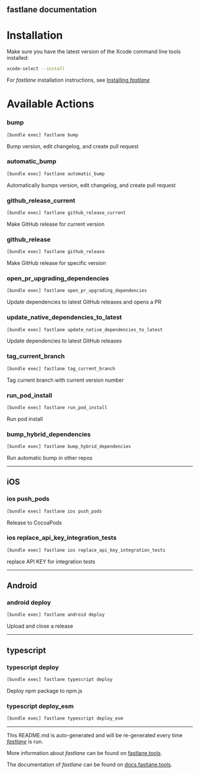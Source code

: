 fastlane documentation
----

# Installation

Make sure you have the latest version of the Xcode command line tools installed:

```sh
xcode-select --install
```

For _fastlane_ installation instructions, see [Installing _fastlane_](https://docs.fastlane.tools/#installing-fastlane)

# Available Actions

### bump

```sh
[bundle exec] fastlane bump
```

Bump version, edit changelog, and create pull request

### automatic_bump

```sh
[bundle exec] fastlane automatic_bump
```

Automatically bumps version, edit changelog, and create pull request

### github_release_current

```sh
[bundle exec] fastlane github_release_current
```

Make GitHub release for current version

### github_release

```sh
[bundle exec] fastlane github_release
```

Make GitHub release for specific version

### open_pr_upgrading_dependencies

```sh
[bundle exec] fastlane open_pr_upgrading_dependencies
```

Update dependencies to latest GitHub releases and opens a PR

### update_native_dependencies_to_latest

```sh
[bundle exec] fastlane update_native_dependencies_to_latest
```

Update dependencies to latest GitHub releases

### tag_current_branch

```sh
[bundle exec] fastlane tag_current_branch
```

Tag current branch with current version number

### run_pod_install

```sh
[bundle exec] fastlane run_pod_install
```

Run pod install

### bump_hybrid_dependencies

```sh
[bundle exec] fastlane bump_hybrid_dependencies
```

Run automatic bump in other repos

----


## iOS

### ios push_pods

```sh
[bundle exec] fastlane ios push_pods
```

Release to CocoaPods

### ios replace_api_key_integration_tests

```sh
[bundle exec] fastlane ios replace_api_key_integration_tests
```

replace API KEY for integration tests

----


## Android

### android deploy

```sh
[bundle exec] fastlane android deploy
```

Upload and close a release

----


## typescript

### typescript deploy

```sh
[bundle exec] fastlane typescript deploy
```

Deploy npm package to npm.js

### typescript deploy_esm

```sh
[bundle exec] fastlane typescript deploy_esm
```



----

This README.md is auto-generated and will be re-generated every time [_fastlane_](https://fastlane.tools) is run.

More information about _fastlane_ can be found on [fastlane.tools](https://fastlane.tools).

The documentation of _fastlane_ can be found on [docs.fastlane.tools](https://docs.fastlane.tools).
